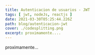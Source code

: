 ```yaml
---
title: Autenticacion de usuarios - JWT
tags: [ jwt, nodeJs, reactjs ]
date: 2021-03-30T05:25:44.226Z
path: blog/autenticacion-jwt
cover: ./codesplitting.png
excerpt: proximamente....
---
```

proximamente...